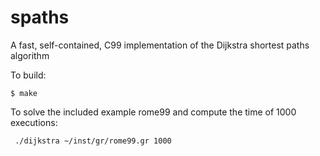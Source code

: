 # spaths

A fast, self-contained, C99 implementation of the Dijkstra shortest paths algorithm

To build:

```console
$ make
```

To solve the included example rome99 and compute the time of 1000 executions:

```console
 ./dijkstra ~/inst/gr/rome99.gr 1000
```


